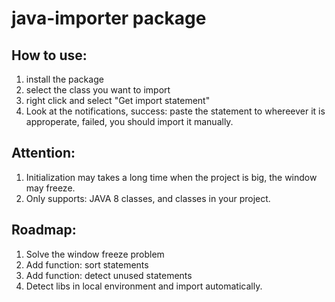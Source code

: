 # java-importer package

## How to use:
1. install the package
2. select the class you want to import
3. right click and select "Get import statement"
4. Look at the notifications, success: paste the statement to whereever it is approperate, failed, you should import it manually.

## Attention:
1. Initialization may takes a long time when the project is big, the window may freeze.
2. Only supports: JAVA 8 classes, and classes in your project.

## Roadmap:
1. Solve the window freeze problem
2. Add function: sort statements
3. Add function: detect unused statements
4. Detect libs in local environment and import automatically.
